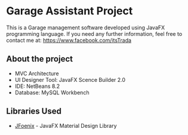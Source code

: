 # Garage Assistant Project

This is a Garage management software developed using JavaFX programming language.
If you need any further information, feel free to contact me at: https://www.facebook.com/itsTrada

## About the project
- MVC Architecture
- UI Designer Tool: JavaFX Scence Builder 2.0
- IDE: NetBeans 8.2
- Database: MySQL Workbench 

## Libraries Used
- [JFoenix](https://github.com/jfoenixadmin/JFoenix) - JavaFX Material Design Library
